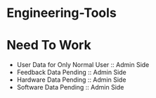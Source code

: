 # Engineering-Tools


# Need To Work

- User Data for Only Normal User :: Admin Side
- Feedback Data Pending :: Admin Side
- Hardware Data Pending :: Admin Side
- Software Data Pending :: Admin Side